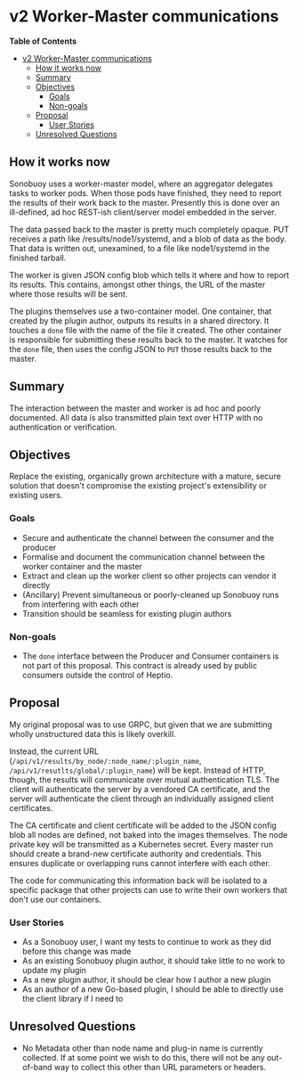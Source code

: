 # v2 Worker-Master communications

<!-- markdown-toc start - Don't edit this section. Run M-x markdown-toc-refresh-toc -->
**Table of Contents**

- [v2 Worker-Master communications](#v2-worker-master-communications)
    - [How it works now](#how-it-works-now)
    - [Summary](#summary)
    - [Objectives](#objectives)
        - [Goals](#goals)
        - [Non-goals](#non-goals)
    - [Proposal](#proposal)
        - [User Stories](#user-stories)
    - [Unresolved Questions](#unresolved-questions)

<!-- markdown-toc end -->

## How it works now 

Sonobuoy uses a worker-master model, where an aggregator delegates tasks to worker
pods. When those pods have finished, they need to report the results of their
work back to the master. Presently this is done over an ill-defined, ad hoc
REST-ish client/server model embedded in the server.

The data passed back to the master is pretty much completely opaque. PUT
receives a path like /results/node1/systemd, and a blob of data as the body.
That data is written out, unexamined, to a file like node1/systemd in the
finished tarball.

The worker is given JSON config blob which tells it where and how to report its
results. This contains, amongst other things, the URL of the master where those
results will be sent.

The plugins themselves use a two-container model. One container, that created by
the plugin author, outputs its results in a shared directory. It touches a
`done` file with the name of the file it created. The other container is
responsible for submitting these results back to the master. It watches for the
`done` file, then uses the config JSON to `PUT` those results back to the
master.

## Summary

The interaction between the master and worker is ad hoc and poorly documented.
All data is also transmitted plain text over HTTP with no authentication or
verification.

## Objectives

Replace the existing, organically grown architecture with a mature, secure
solution that doesn't compromise the existing project's extensibility or
existing users.

### Goals

* Secure and authenticate the channel between the consumer and the producer
* Formalise and document the communication channel between the worker container
  and the master
* Extract and clean up the worker client so other projects can vendor it
  directly
* (Ancillary) Prevent simultaneous or poorly-cleaned up Sonobuoy runs from
  interfering with each other
* Transition should be seamless for existing plugin authors

### Non-goals

* The `done` interface between the Producer and Consumer containers is not part
of this proposal. This contract is already used by public consumers outside the
control of Heptio.

## Proposal

My original proposal was to use GRPC, but given that we are submitting wholly
unstructured data this is likely overkill.

Instead, the current URL (`/api/v1/results/by_node/:node_name/:plugin_name`,
`/api/v1/resutlts/global/:plugin_name`) will be kept. Instead of HTTP, though,
the results will communicate over mutual authentication TLS. The client will
authenticate the server by a vendored CA certificate, and the server will
authenticate the client through an individually assigned client certificates.

The CA certificate and client certificate will be added to the JSON config blob
all nodes are defined, not baked into the images themselves. The node private
key will be transmitted as a Kubernetes secret. Every master run should create a
brand-new certificate authority and credentials. This ensures duplicate or
overlapping runs cannot interfere with each other.

The code for communicating this information back will be isolated to a specific
package that other projects can use to write their own workers that don't use
our containers.

### User Stories

* As a Sonobuoy user, I want my tests to continue to work as they did before
  this change was made
* As an existing Sonobuoy plugin author, it should take little to no work to
  update my plugin
* As a new plugin author, it should be clear how I author a new plugin
* As an author of a new Go-based plugin, I should be able to directly use the
  client library if I need to

## Unresolved Questions

* No Metadata other than node name and plug-in name is currently collected. If
  at some point we wish to do this, there will not be any out-of-band way to
  collect this other than URL parameters or headers.
